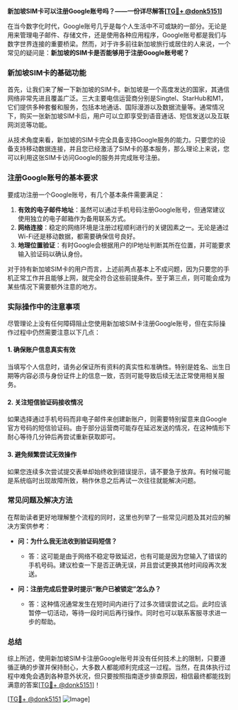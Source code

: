**新加坡SIM卡可以注册Google账号吗？——一份详尽解答[[TG💪+ @donk5151](https://t.me/s/donk5151)]**

在当今数字化时代，Google账号几乎是每个人生活中不可或缺的一部分。无论是用来管理电子邮件、存储文件，还是使用各种应用程序，Google账号都是我们与数字世界连接的重要桥梁。然而，对于许多前往新加坡旅行或居住的人来说，一个常见的疑问是：**新加坡的SIM卡是否能够用于注册Google账号呢？**

### 新加坡SIM卡的基础功能

首先，让我们来了解一下新加坡的SIM卡。新加坡是一个高度发达的国家，其通信网络非常先进且覆盖广泛。三大主要电信运营商分别是Singtel、StarHub和M1，它们提供多种套餐和服务，包括本地通话、国际漫游以及数据流量等。通常情况下，购买一张新加坡SIM卡后，用户可以立即享受到语音通话、短信发送以及互联网浏览等功能。

从技术角度来看，新加坡的SIM卡完全具备支持Google服务的能力。只要您的设备支持移动数据连接，并且您已经激活了SIM卡的基本服务，那么理论上来说，您可以利用这张SIM卡访问Google的服务并完成账号注册。

### 注册Google账号的基本要求

要成功注册一个Google账号，有几个基本条件需要满足：

1. **有效的电子邮件地址**：虽然可以通过手机号码注册Google账号，但通常建议使用独立的电子邮箱作为备用联系方式。
2. **网络连接**：稳定的网络环境是注册过程顺利进行的关键因素之一。无论是通过Wi-Fi还是移动数据，都需要确保信号良好。
3. **地理位置验证**：有时Google会根据用户的IP地址判断其所在位置，并可能要求输入验证码以确认身份。

对于持有新加坡SIM卡的用户而言，上述前两点基本上不成问题，因为只要您的手机正常工作并且能够上网，就完全符合这些前提条件。至于第三点，则可能会成为某些情况下需要额外注意的地方。

### 实际操作中的注意事项

尽管理论上没有任何障碍阻止您使用新加坡SIM卡注册Google账号，但在实际操作过程中仍然需要注意以下几点：

#### 1. 确保账户信息真实有效
当填写个人信息时，请务必保证所有资料的真实性和准确性。特别是姓名、出生日期等内容必须与身份证件上的信息一致，否则可能导致后续无法正常使用相关服务。

#### 2. 关注短信验证码接收情况
如果选择通过手机号码而非电子邮件来创建新账户，则需要特别留意来自Google官方号码的短信验证码。由于部分运营商可能存在延迟发送的情况，在这种情形下耐心等待几分钟后再尝试重新获取即可。

#### 3. 避免频繁尝试无效操作
如果您连续多次尝试提交表单却始终收到错误提示，请不要急于放弃。有时候可能是系统临时出现故障所致，稍作休息之后再试一次往往就能解决问题。

### 常见问题及解决方法

在帮助读者更好地理解整个流程的同时，这里也列举了一些常见问题及其对应的解决方案供参考：

- **问：为什么我无法收到验证码短信？**
  - 答：这可能是由于网络不稳定导致延迟，也有可能是因为您输入了错误的手机号码。建议检查一下是否正确无误，并且尝试更换其他时间段再次发送。

- **问：注册完成后登录时提示“账户已被锁定”怎么办？**
  - 答：这种情况通常发生在短时间内进行了过多次错误尝试之后。此时应该暂停一切活动，等待一段时间后再行操作。同时也可以联系客服寻求进一步的帮助。

### 总结

综上所述，使用新加坡SIM卡注册Google账号并没有任何技术上的限制，只要遵循正确的步骤并保持耐心，大多数人都能顺利完成这一过程。当然，在具体执行过程中难免会遇到各种意外状况，但只要按照指南逐步排查原因，相信最终都能找到满意的答案[[TG💪+ @donk5151](https://t.me/s/donk5151)]！

[[TG💪+ @donk5151](https://t.me/s/donk5151) ![Image](https://i.postimg.cc/rwNCRYN7/Snipaste-2025-04-30-17-27-05.png)]